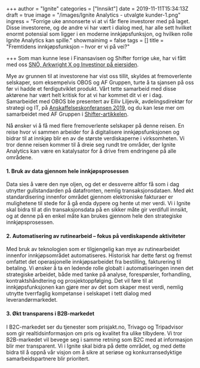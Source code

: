 +++
author = "Ignite"
categories = ["Innsikt"]
date = 2019-11-11T15:34:13Z
draft = true
image = "/images/Ignite Analytics - utvalgte kunder-1.png"
ingress = "Forrige uke annonserte vi at vi får flere investorer med på laget. Disse investorene, og de andre vi har vært i dialog med, har alle sett hvilket enormt potensial som ligger i en moderne innkjøpsfunksjon, og hvilken rolle Ignite Analytics kan spille."
showmainimg = false
tags = []
title = "Fremtidens innkjøpsfunksjon – hvor er vi på vei?"

+++
Som man kunne lese i Finansavisen og Shifter forrige uke, har vi fått med oss [SNÖ, Arkwright X og Investinor på eiersiden](https://www.ignite.no/blogg/nyheter/ignite-skal-vokse-henter-smart-kapital/ "Vi henter smart kapital for å vokse videre").

Mye av grunnen til at investorene har vist oss tillit, skyldes at fremoverlente selskaper, som eksempelvis OBOS og AF Gruppen, turte å ta sjansen på oss før vi hadde et ferdigutviklet produkt. Vårt tette samarbeid med disse aktørene har vært helt kritisk for at vi har kommet dit vi er i dag. Samarbeidet med OBOS ble presentert av Eiliv Liljevik, avdelingsdirektør for strategi og IT, på [Anskaffelseskonferansen 2019](https://vimeo.com/369514581 "Anskaffelseskonferansen 2019 - Vi drukner i data - vi må lære å svømme!"), og du kan lese mer om samarbeidet med AF Gruppen i [Shifter-artikkelen](https://shifter.no/selvfinansiert-innkjopsplattform-ble-investoryndling-hentet-storkundene-for-de-hentet-kapitalen/168642 "«Selvfinansiert» innkjøpsplattform ble investoryndling: Hentet storkundene før de hentet kapitalen").

Nå ønsker vi å få med flere fremoverlente selskaper på denne reisen. En reise hvor vi sammen arbeider for å digitalisere innkjøpsfunksjonen og bidrar til at innkjøp blir en av de største verdiskaperne i virksomheten. Vi tror denne reisen kommer til å dreie seg rundt tre  områder, der Ignite Analytics kan være en katalysator for å drive frem endringene på alle områdene.

#### 1. Bruk av data gjennom hele innkjøpsprosessen

Data sies å være den nye oljen, og det er dessverre altfor få som i dag utnytter gullstandarden på datafronten, nemlig transaksjonsdataen. Med økt standardisering innenfor området gjennom elektroniske fakturaer er mulighetene til stede for å gå enda dypere og hente ut mer verdi. Vi i Ignite skal bidra til at din transaksjonsdata på en sikker måte gir verdifull innsikt, og at denne på en enkel måte kan brukes gjennom hele den strategiske innkjøpsprosessen.

#### 2. Automatisering av rutinearbeid – fokus på verdiskapende aktiviteter

Med bruk av teknologien som er tilgjengelig kan mye av rutinearbeidet innenfor innkjøpsområdet automatiseres. Historisk har dette først og fremst omfattet det operasjonelle innkjøpsarbeidet fra bestilling, fakturering til betaling. Vi ønsker å ta en ledende rolle globalt i automatiseringen innen det strategiske arbeidet, både med tanke på analyse, forespørsler, forhandling, kontraktshåndtering og prosjektoppfølging. Det vil føre til at innkjøpsfunksjonen kan gjøre mer av det som skaper mest verdi, nemlig utnytte tverrfaglig kompetanse i selskapet i tett dialog med leverandørmarkedet.

#### 3. Økt transparens i B2B-markedet

I B2C-markedet ser du tjenester som prisjakt.no, Trivago og Tripadvisor som gir realtidsinformasjon om pris og kvalitet fra ulike tilbydere. Vi tror B2B-markedet vil bevege seg i samme retning som B2C med at informasjon blir mer transparent. Vi i Ignite skal bidra på dette området, og med dette bidra til å oppnå vår visjon om å sikre at seriøse og konkurransedyktige samarbeidspartnere blir prioritert.